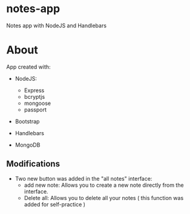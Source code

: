 # notes-app
Notes app with NodeJS and Handlebars

<h1 class="card-title">About</h1>
       
App created with: 

  * NodeJS:

      * Express
      * bcryptjs
      * mongoose
      * passport

  * Bootstrap
  * Handlebars
  * MongoDB
  
  <h2>Modifications</h2>
  
* Two new button was added in the "all notes" interface:
  * add new note: Allows you to create a new note directly from the interface.
  * Delete all: Allows you to delete all your notes ( this function was added for self-practice )

